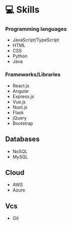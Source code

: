 # 💻 Skills

### Programming languages
- JavaScript/TypeScript
- HTML
- CSS
- Python
- Java

### Frameworks/Libraries
- React.js
- Angular
- Express.js
- Vue.js
- Nuxt.js
- Flask
- jQuery
- Bootstrap

## Databases
- NoSQL
- MySQL

## Cloud
- AWS
- Azure

## Vcs
- Git
